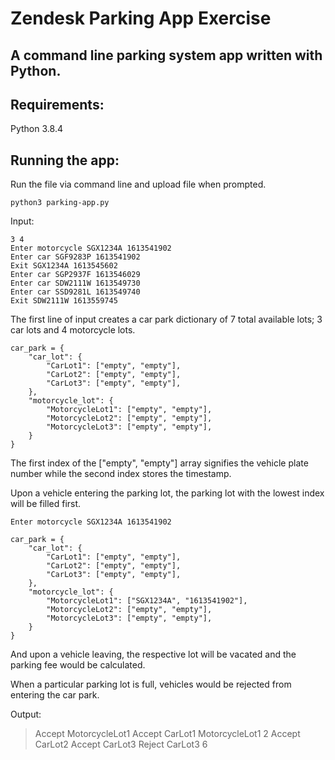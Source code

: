 # Zendesk Parking App Exercise

## A command line parking system app written with Python.

## Requirements:
Python 3.8.4

## Running the app:

Run the file via command line and upload file when prompted.

```
python3 parking-app.py
```

Input:
```
3 4 
Enter motorcycle SGX1234A 1613541902 
Enter car SGF9283P 1613541902 
Exit SGX1234A 1613545602 
Enter car SGP2937F 1613546029 
Enter car SDW2111W 1613549730 
Enter car SSD9281L 1613549740 
Exit SDW2111W 1613559745  
```

The first line of input creates a car park dictionary of 7 total available lots; 3 car lots and 4 motorcycle lots.

```
car_park = {
    "car_lot": {
        "CarLot1": ["empty", "empty"],
        "CarLot2": ["empty", "empty"],
        "CarLot3": ["empty", "empty"],
    },
    "motorcycle_lot": {
        "MotorcycleLot1": ["empty", "empty"],
        "MotorcycleLot2": ["empty", "empty"],
        "MotorcycleLot3": ["empty", "empty"],
    }
}
```

The first index of the ["empty", "empty"] array signifies the vehicle plate number while the second index stores the timestamp.

Upon a vehicle entering the parking lot, the parking lot with the lowest index will be filled first.
```
Enter motorcycle SGX1234A 1613541902 
```
```
car_park = {
    "car_lot": {
        "CarLot1": ["empty", "empty"],
        "CarLot2": ["empty", "empty"],
        "CarLot3": ["empty", "empty"],
    },
    "motorcycle_lot": {
        "MotorcycleLot1": ["SGX1234A", "1613541902"],
        "MotorcycleLot2": ["empty", "empty"],
        "MotorcycleLot3": ["empty", "empty"],
    }
}
```

And upon a vehicle leaving, the respective lot will be vacated and the parking fee would be calculated.

When a particular parking lot is full, vehicles would be rejected from entering the car park. 

Output:
>Accept MotorcycleLot1
>Accept CarLot1
>MotorcycleLot1 2
>Accept CarLot2
>Accept CarLot3
>Reject
>CarLot3 6